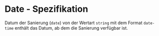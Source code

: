 # Date - Spezifikation

Datum der Sanierung (`date`) von der Wertart `string` mit dem Format `date-time` enthält das Datum, ab dem die Sanierung verfügbar ist.

